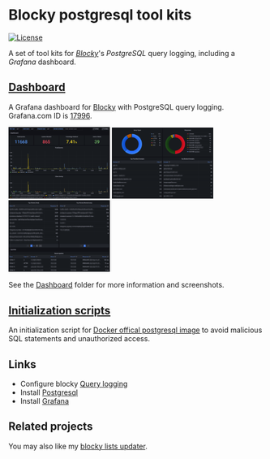 # Blocky postgresql tool kits

[![License](https://img.shields.io/badge/License-GPLv3-blue)](https://github.com/shizunge/blocky-postgresql/blob/main/LICENSE)

A set of tool kits for [*Blocky*](https://0xerr0r.github.io/blocky/)'s *PostgreSQL* query logging, including a *Grafana* dashboard.

## [Dashboard](dashboard)

A Grafana dashboard for [Blocky](https://0xerr0r.github.io/blocky/) with PostgreSQL query logging. Grafana.com ID is [17996](https://grafana.com/grafana/dashboards/17996).

<p float="left">
  <img src="dashboard/screenshots/screenshot0.png" width="200" />
  <img src="dashboard/screenshots/screenshot1.png" width="200" />
  <img src="dashboard/screenshots/screenshot2.png" width="200" />
</p>

See the [Dashboard](dashboard) folder for more information and screenshots.

## [Initialization scripts](init-scripts)

An initialization script for [Docker offical postgresql image](https://hub.docker.com/_/postgres) to avoid malicious SQL statements and unauthorized access.

## Links

* Configure blocky [Query logging](https://0xerr0r.github.io/blocky/latest/configuration/#query-logging)
* Install [Postgresql](https://www.postgresql.org/docs/current/tutorial-install.html)
* Install [Grafana](https://grafana.com/docs/grafana/latest/setup-grafana/installation/)

## Related projects

You may also like my [blocky lists updater](https://github.com/shizunge/blocky-lists-updater).


